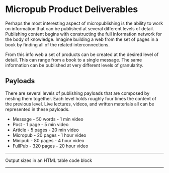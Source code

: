 # Micropub Product Deliverables

Perhaps the most interesting aspect of micropublishing is the ability to work on information that
can be published at several different levels of detail.  Publishing content begins with constructing
the full information network for the body of knowledge.  Imagine building a web from the set of pages in 
a book by finding all of the related interconnections.  

From this info web a set of products can be created at the desired level of detail.  This can range
from a book to a single message. The same information can be published at very different levels of
granularity.


## Payloads

There are several levels of publishing payloads that are composed by nesting them together.  Each
level holds roughly four times the content of the previous level.   Live lectures, videos, and written
materials all can be represented in these payloads.  

- Message  - 50 words - 1 min video
- Post     - 1 page   - 5 min video
- Article  - 5 pages  - 20 min video
- Micropub - 20 pages - 1 hour video
- Minipub  - 80 pages - 4 hour video
- FullPub  - 320 pages - 20 hour video

---

Output sizes in an HTML table code block

---

